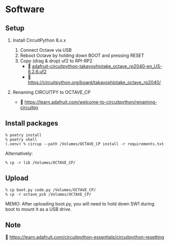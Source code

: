 # Software

## Setup

1. Install CircuitPython 8.x.x
    1. Connect Octave via USB
    2. Reboot Octave by holding down BOOT and pressing RESET
    3. Copy (drag & drop) uf2 to RPI-RP2
        - 📄 [adafruit-circuitpython-takayoshiotake_octave_rp2040-en_US-8.2.6.uf2](../circuitpython-bin/adafruit-circuitpython-takayoshiotake_octave_rp2040-en_US-8.2.6.uf2)
        - 🔗 <https://circuitpython.org/board/takayoshiotake_octave_rp2040/>

2. Renaming CIRCUITPY to OCTAVE_CP

    - 🔗 <https://learn.adafruit.com/welcome-to-circuitpython/renaming-circuitpy>

## Install packages

```shell-session
% poetry install
% poetry shell
(.venv) % circup --path /Volumes/OCTAVE_CP install -r requirements.txt
```

Alternatively:

```shell-session
% cp -r lib /Volumes/OCTAVE_CP/
```

## Upload

```shell-session
% cp boot.py code.py /Volumes/OCTAVE_CP/
% cp -r octave_pcb /Volumes/OCTAVE_CP/
```

MEMO: After uploading boot.py, you will need to hold down SW1 during boot to mount it as a USB drive.

## Note

🔗 <https://learn.adafruit.com/circuitpython-essentials/circuitpython-resetting>
